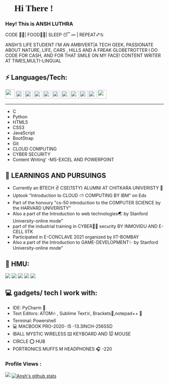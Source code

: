 <h1 style="font-family: 'JetBrains Mono'"> 👋 Hi There ! </h1>
<h3>Hey! This is ANSH LUTHRA </h3>

CODE 👨‍💻| FOOD🍟🌭| SLEEP 😴 💤 | REPEAT♐️♋️ 

ANSH'S LIFE
STUDENT
I'M AN AMBIVERT|A TECH GEEK, PASSIONATE ABOUT NATURE, LIFE, CARS , HILLS AND A FREAK GLOBETROTTER
I DO CODE FOR CASH, AND FOR THAT SMILE ON MY FACE!
CONTENT WRITER AT TIMES,MULTI-LINGUAL

## ⚡ Languages/Tech:
<p>	
<img src = "https://cdn.iconscout.com/icon/free/png-512/c-programming-569564.png" width="30">
<img src = "https://user-images.githubusercontent.com/42747200/46140125-da084900-c26d-11e8-8ea7-c45ae6306309.png" width="25">
<img src = "https://cdn3.iconfinder.com/data/icons/logos-and-brands-adobe/512/267_Python-512.png" width = "25">
<img src = "https://cdn.iconscout.com/icon/free/png-256/html5-40-1175193.png" width = "25">
<img src = "https://cdn4.iconfinder.com/data/icons/social-media-logos-6/512/121-css3-512.png" width = "25">
<img src = "https://upload.wikimedia.org/wikipedia/commons/thumb/9/99/Unofficial_JavaScript_logo_2.svg/1024px-Unofficial_JavaScript_logo_2.svg.png" width = "25">
<img src = "https://cdn.iconscout.com/icon/free/png-256/bootstrap-226077.png" width = "25">
<img src = "https://cdn3.iconfinder.com/data/icons/social-media-2169/24/social_media_social_media_logo_git-512.png" width = "25">
<img src="https://cdn1.iconfinder.com/data/icons/flat-rounded-icons/48/ico-26-512.png" width="25">
<img src = "https://i2.wp.com/blogs.perficient.com/files/2015/09/Azure-SQL-Database.png?fit=512%2C512&ssl=1" width = "25">
<img src = "https://www.searchpng.com/wp-content/uploads/2019/02/Google-Cloud-Logo-PNG-Image.png" width="28">	
</p>
<hr>

 - C
 - Python 
 - HTML5 
 - CSS3 
 - JavaScript 
 - BootStrap
 - Git
 - CLOUD COMPUTING
 - CYBER SECURITY  
 - Content Writing'
 -MS-EXCEL AND POWERPOINT

##  👀 LEARNINGS AND PURSUINGS

- Currently an BTECH ✌️ CSE(1STY)  ALUMNI AT CHITKARA UNIVERISTY 🏫 
- Uptook "Introduction to CLOUD ⛅️ COMPUTING BY IBM" on Edx
- Part of the honoury "cs-50 introduction to the COMPUTER SCIENCE by the HARVARD UNIVERISTY"
- Also a part of the Introduction to web technologies🌏 by Stanford University-online mode"
- part of the industrial training in CYBER🧠👣 security BY INMOVIDU AND E-CELL IITK
- Participated in E-CONCLAVE 2021 organized by IIT-BOMBAY
- Also a part of the Introduction to GAME-DEVELOPMENT✨ by Stanford University-online mode"


##  💬 HMU:

 <a href="https://www.linkedin.com/in/ansh-luthra-016452117//"><img src="https://img.shields.io/badge/IN---ANSH%20LUTHRA-blue"></a> 
 <a href="https://twitter.com/Anshluthra34"><img src="https://img.shields.io/twitter/url?style=social&url=https%3A%2F%2Ftwitter.com%2FAnshluthra34"></a> 
 <a href="mailto:anshluthra002.gmail.com"><img src="https://img.shields.io/badge/GMAIL-anshluthra002%40gmail.com-red"></a>
 <a  href="https://www.instagram.com/anshluthraa1/"><img src="https://img.shields.io/badge/INSTAGRAM-anshluthraa1-red"></a>
 <a href="https://accounts.snapchat.com/accounts/snapcodes"><img src="https://img.shields.io/badge/snap%F0%9F%91%BB---ansh.112-yellow"></a>

##  💻 gadgets/ tech I work with:

 - IDE: PyCharm 🤖
 - Text Editors: ATOM🔥 , Sublime Text☠️, Brackets🤡,notepad++ 📝  
 - Terminal: Powershell
 - 💻 MACBOOK PRO-2020- I5 -13.3INCH-256SSD
 - IBALL MYSTIC WIRELESS ⌨️ KEYBOARD AND 🐭 MOUSE
 - CIRCLE ⭕️ HUB
 - PORTRONICS MUFFS M HEADPHONES 🎧 -220
			
 ### Profile Views :<br>
 
  <img src="https://profile-counter.glitch.me/Anshluthra1/count.svg" />
<a href="https://github.com/Anshluthra1/github-readme-stats">
  <img align="center" src="https://github-readme-stats.anuraghazra1.vercel.app/api?username=Anshluthra1&show_icons=true&include_all_commits=true&theme=material-palenight" alt="Ansh's github stats" />
</a>
